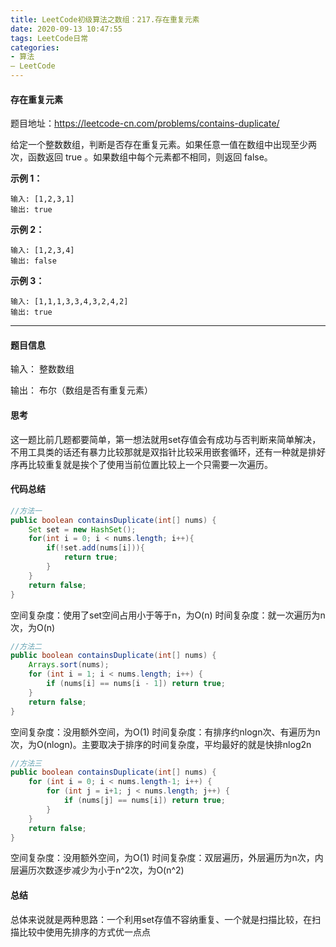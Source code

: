 ```yaml
---
title: LeetCode初级算法之数组：217.存在重复元素
date: 2020-09-13 10:47:55
tags: LeetCode日常
categories: 
- 算法
— LeetCode
---
```


#### 存在重复元素

题目地址：https://leetcode-cn.com/problems/contains-duplicate/

给定一个整数数组，判断是否存在重复元素。如果任意一值在数组中出现至少两次，函数返回 true 。如果数组中每个元素都不相同，则返回 false。<!--more-->

**示例 1：**

```
输入: [1,2,3,1]
输出: true
```

**示例 2：**

```
输入: [1,2,3,4]
输出: false
```

**示例 3：**

```
输入: [1,1,1,3,3,4,3,2,4,2]
输出: true
```



---

#### 题目信息

输入： 整数数组

输出： 布尔（数组是否有重复元素）

#### 思考

这一题比前几题都要简单，第一想法就用set存值会有成功与否判断来简单解决，不用工具类的话还有暴力比较那就是双指针比较采用嵌套循环，还有一种就是排好序再比较重复就是挨个了使用当前位置比较上一个只需要一次遍历。

#### 代码总结

```java
//方法一
public boolean containsDuplicate(int[] nums) {
    Set set = new HashSet();
    for(int i = 0; i < nums.length; i++){
        if(!set.add(nums[i])){
            return true;
        }
    }
    return false;
}
```
空间复杂度：使用了set空间占用小于等于n，为O(n)
时间复杂度：就一次遍历为n次，为O(n)

```java
//方法二
public boolean containsDuplicate(int[] nums) {
    Arrays.sort(nums);
    for (int i = 1; i < nums.length; i++) {
        if (nums[i] == nums[i - 1]) return true;
    }
    return false;
}
```
空间复杂度：没用额外空间，为O(1)
时间复杂度：有排序约nlogn次、有遍历为n次，为O(nlogn)。主要取决于排序的时间复杂度，平均最好的就是快排nlog2n

```java
//方法三
public boolean containsDuplicate(int[] nums) {
    for (int i = 0; i < nums.length-1; i++) {
        for (int j = i+1; j < nums.length; j++) {
            if (nums[j] == nums[i]) return true;  
        }
    }
    return false;
}
```
空间复杂度：没用额外空间，为O(1)
时间复杂度：双层遍历，外层遍历为n次，内层遍历次数逐步减少为小于n^2次，为O(n^2)

#### 总结

总体来说就是两种思路：一个利用set存值不容纳重复、一个就是扫描比较，在扫描比较中使用先排序的方式优一点点